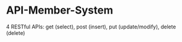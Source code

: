 # API-Member-System
4 RESTful APIs: get (select), post (insert), put (update/modify), delete (delete)
